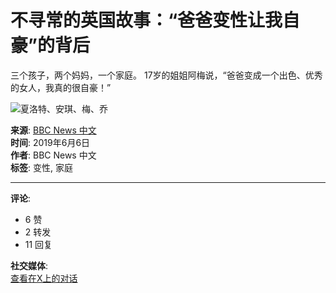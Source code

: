 # 不寻常的英国故事：“爸爸变性让我自豪”的背后

三个孩子，两个妈妈，一个家庭。 17岁的姐姐阿梅说，“爸爸变成一个出色、优秀的女人，我真的很自豪！”

![夏洛特、安琪、梅、乔](https://pbs.twimg.com/card_img/1893174060613353472/jTvel9-9?format=jpg&name=small)

**来源**: [BBC News 中文](https://t.co/gzLlqyPABd)  
**时间**: 2019年6月6日  
**作者**: BBC News 中文  
**标签**: 变性, 家庭

---

**评论**:  
- 6 赞  
- 2 转发  
- 11 回复  

**社交媒体**:  
[查看在X上的对话](https://twitter.com/bbcchinese/status/1136535956117426176)  